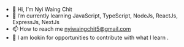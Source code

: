 - 👋 Hi, I’m Nyi Waing Chit
- 🌱 I’m currently learning JavaScript, TypeScript, NodeJs, ReactJs, ExpressJs, NextJs
- 📫 How to reach me nyiwaingchit5@gmail.com 
- 🤝 I am lookin for opportunities to contribute with what I learn .


